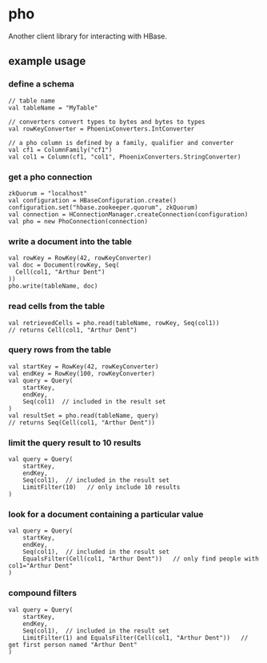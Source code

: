 pho
===

Another client library for interacting with HBase.

example usage
-------------

### define a schema

    // table name
    val tableName = "MyTable"

    // converters convert types to bytes and bytes to types
    val rowKeyConverter = PhoenixConverters.IntConverter

    // a pho column is defined by a family, qualifier and converter
    val cf1 = ColumnFamily("cf1")
    val col1 = Column(cf1, "col1", PhoenixConverters.StringConverter)

### get a pho connection

    zkQuorum = "localhost"
    val configuration = HBaseConfiguration.create()
    configuration.set("hbase.zookeeper.quorum", zkQuorum)
    val connection = HConnectionManager.createConnection(configuration)
    val pho = new PhoConnection(connection)

### write a document into the table

    val rowKey = RowKey(42, rowKeyConverter)
    val doc = Document(rowKey, Seq(
      Cell(col1, "Arthur Dent")
    ))
    pho.write(tableName, doc)

### read cells from the table

    val retrievedCells = pho.read(tableName, rowKey, Seq(col1))
    // returns Cell(col1, "Arthur Dent")

### query rows from the table

    val startKey = RowKey(42, rowKeyConverter)
    val endKey = RowKey(100, rowKeyConverter)
    val query = Query(
        startKey,
        endKey,
        Seq(col1)  // included in the result set
    )
    val resultSet = pho.read(tableName, query)
    // returns Seq(Cell(col1, "Arthur Dent"))

### limit the query result to 10 results

    val query = Query(
        startKey,
        endKey,
        Seq(col1),  // included in the result set
        LimitFilter(10)   // only include 10 results
    )

### look for a document containing a particular value

    val query = Query(
        startKey,
        endKey,
        Seq(col1),  // included in the result set
        EqualsFilter(Cell(col1, "Arthur Dent"))   // only find people with col1="Arthur Dent"
    )

### compound filters

    val query = Query(
        startKey,
        endKey,
        Seq(col1),  // included in the result set
        LimitFilter(1) and EqualsFilter(Cell(col1, "Arthur Dent"))   // get first person named "Arthur Dent"
    )
